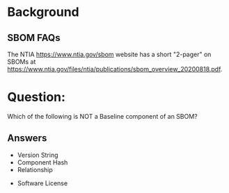 # Background
## SBOM FAQs
The NTIA https://www.ntia.gov/sbom
website has a short
"2-pager" on SBOMs at
https://www.ntia.gov/files/ntia/publications/sbom_overview_20200818.pdf.


# Question:
Which of the following is NOT a 
Baseline component of an SBOM?

## Answers
- Version String
- Component Hash
- Relationship
* Software License

